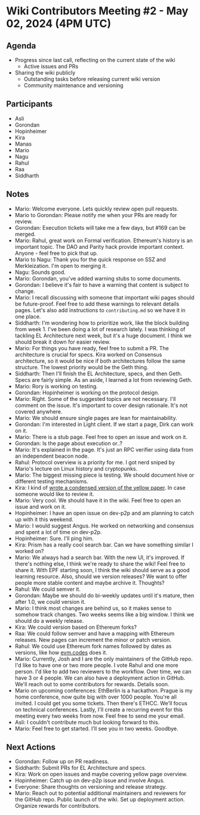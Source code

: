 # Wiki Contributors Meeting #2 - May 02, 2024 (4PM UTC)

## Agenda

- Progress since last call, reflecting on the current state of the wiki
  - Active issues and PRs
- Sharing the wiki publicly
  - Outstanding tasks before releasing current wiki version
  - Community maintenance and versioning  

## Participants

- Asli
- Gorondan
- Hopinheimer
- Kira
- Manas
- Mario
- Nagu
- Rahul
- Raa
- Siddharth

## Notes

- Mario: Welcome everyone. Lets quickly review open pull requests.
- Mario to Gorondan: Please notify me when your PRs are ready for review.
- Gorondan: Execution tickets will take me a few days, but #169 can be merged.
- Mario: Rahul, great work on Formal verification. Ethereum's history is an important topic. The DAO and Parity hack provide important context. Anyone - feel free to pick that up.
- Mario to Nagu: Thank you for the quick response on SSZ and Merkleization. I'm open to merging it.
- Nagu: Sounds good.
- Mario: Gorondan, you've added warning stubs to some documents.
- Gorondan: I believe it's fair to have a warning that content is subject to change.
- Mario: I recall discussing with someone that important wiki pages should be future-proof. Feel free to add these warnings to relevant details pages. Let's also add instructions to `contributing.md` so we have it in one place.
- Siddharth: I'm wondering how to prioritize work, like the block building from week 1. I've been doing a lot of research lately. I was thinking of tackling EL Architecture next week, but it's a huge document. I think we should break it down for easier review.
- Mario: For things you have ready, feel free to submit a PR. The architecture is crucial for specs. Kira worked on Consensus architecture, so it would be nice if both architectures follow the same structure. The lowest priority would be the Geth thing.
- Siddharth: Then I'll finish the EL Architecture, specs, and then Geth. Specs are fairly simple. As an aside, I learned a lot from reviewing Geth.
- Mario: Rory is working on testing.
- Gorondan: Hopinheimer is working on the protocol design.
- Mario: Right. Some of the suggested topics are not necessary. I'll comment on the issue. It's important to cover design rationale. It's not covered anywhere.
- Mario: We should ensure single pages are lean for maintainability.
- Gorondan: I'm interested in Light client. If we start a page, Dirk can work on it.
- Mario: There is a stub page. Feel free to open an issue and work on it.
- Gorondan: Is the page about execution or..?
- Mario: It's explained in the page. It's just an RPC verifier using data from an independent beacon node.
- Rahul: Protocol overview is a priority for me. I got nerd sniped by Mario's lecture on Linux history and cryptopunks.
- Mario: The biggest missing piece is testing. We should document hive or different testing mechanisms.
- Kira: I kind of [wrote a condensed version of the yellow paper](https://hackmd.io/@kira50/H1O4tO6WC). In case someone would like to review it.
- Mario: Very cool. We should have it in the wiki. Feel free to open an issue and work on it.
- Hopinheimer: I have an open issue on dev-p2p and am planning to catch up with it this weekend.
- Mario: I would suggest Angus. He worked on networking and consensus and spent a lot of time on dev-p2p.
- Hopinheimer: Sure. I'll ping him.
- Kira: Prism has a really cool search bar. Can we have something similar I worked on?
- Mario: We always had a search bar. With the new UI, it's improved. If there's nothing else, I think we're ready to share the wiki! Feel free to share it. With EPF starting soon, I think the wiki should serve as a good learning resource. Also, should we version releases? We want to offer people more stable content and maybe archive it. Thoughts?
- Rahul: We could semver it.
- Gorondan: Maybe we should do bi-weekly updates until it's mature, then after 1.0, we could version it.
- Mario: I think most changes are behind us, so it makes sense to somehow track changes. Two weeks seems like a big window. I think we should do a weekly release.
- Kira: We could version based on Ethereum forks?
- Raa: We could follow semver and have a mapping with Ethereum releases. New pages can increment the minor or patch version.
- Rahul: We could use Ethereum fork names followed by dates as versions, like how [evm.codes](https://www.evm.codes/) does it.
- Mario: Currently, Josh and I are the only maintainers of the GitHub repo. I'd like to have one or two more people. I vote Rahul and one more person. I'd like to add two reviewers to the workflow. Over time, we can have 3 or 4 people. We can also have a deployment action in GitHub. We'll reach out to some contributors for rewards. Details soon.
- Mario on upcoming conferences: EthBerlin is a hackathon. Prague is my home conference, now quite big with over 1000 people. You're all invited. I could get you some tickets. Then there's ETHCC. We'll focus on technical conferences. Lastly, I'll create a recurring event for this meeting every two weeks from now. Feel free to send me your email.
- Asli: I couldn't contribute much but looking forward to this.
- Mario: Feel free to get started. I'll see you in two weeks. Goodbye.

## Next Actions

- Gorondan: Follow up on PR readiness.
- Siddharth: Submit PRs for EL Architecture and specs.
- Kira: Work on open issues and maybe covering yellow page overview.
- Hopinheimer: Catch up on dev-p2p issue and involve Angus.
- Everyone: Share thoughts on versioning and release strategy.
- Mario: Reach out to potential additional maintainers and reviewers for the GitHub repo. Public launch of the wiki. Set up deployment action. Organize rewards for contributors.
